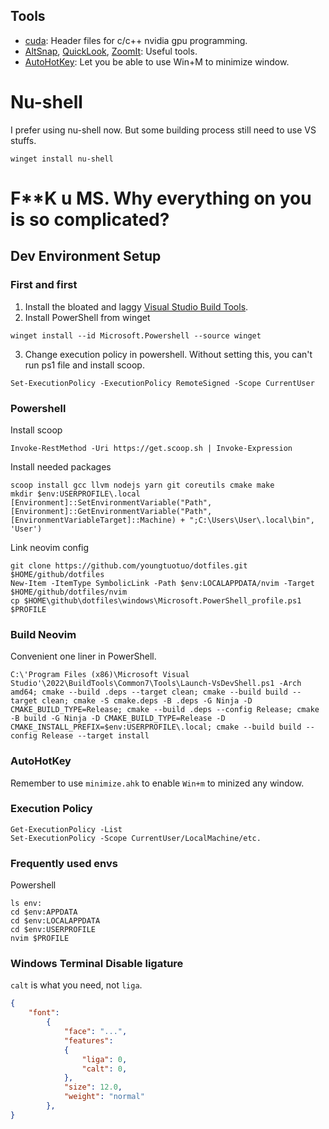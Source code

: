 Tools
-----

+ [cuda](https://docs.nvidia.com/cuda/cuda-installation-guide-microsoft-windows/contents.html): Header files for c/c++ nvidia gpu programming.
+ [AltSnap](https://github.com/RamonUnch/AltSnap/releases), [QuickLook](https://github.com/QL-Win/QuickLook/releases), [ZoomIt](https://learn.microsoft.com/en-us/sysinternals/downloads/zoomit): Useful tools.
+ [AutoHotKey](https://www.autohotkey.com/): Let you be able to use Win+M to minimize window.

# Nu-shell

I prefer using nu-shell now. But some building process still need to use VS stuffs.

```console
winget install nu-shell
```

# F**K u MS. Why everything on you is so complicated?


Dev Environment Setup
-------------------------

### First and first

1. Install the bloated and laggy [Visual Studio Build Tools](https://visualstudio.microsoft.com/downloads/?q=build+tools#build-tools-for-visual-studio-2022).
2. Install PowerShell from winget

```console
winget install --id Microsoft.Powershell --source winget
```

3. Change execution policy in powershell. Without setting this, you can't run ps1 file and install scoop.

```console
Set-ExecutionPolicy -ExecutionPolicy RemoteSigned -Scope CurrentUser
```

### Powershell

Install scoop

```console
Invoke-RestMethod -Uri https://get.scoop.sh | Invoke-Expression
```

Install needed packages

```console
scoop install gcc llvm nodejs yarn git coreutils cmake make
mkdir $env:USERPROFILE\.local
[Environment]::SetEnvironmentVariable("Path", [Environment]::GetEnvironmentVariable("Path", [EnvironmentVariableTarget]::Machine) + ";C:\Users\User\.local\bin", 'User')
```

Link neovim config

```console
git clone https://github.com/youngtuotuo/dotfiles.git $HOME/github/dotfiles
New-Item -ItemType SymbolicLink -Path $env:LOCALAPPDATA/nvim -Target $HOME/github/dotfiles/nvim
cp $HOME\github\dotfiles\windows\Microsoft.PowerShell_profile.ps1 $PROFILE
```

### Build Neovim

Convenient one liner in PowerShell.

```console
C:\'Program Files (x86)\Microsoft Visual Studio'\2022\BuildTools\Common7\Tools\Launch-VsDevShell.ps1 -Arch amd64; cmake --build .deps --target clean; cmake --build build --target clean; cmake -S cmake.deps -B .deps -G Ninja -D CMAKE_BUILD_TYPE=Release; cmake --build .deps --config Release; cmake -B build -G Ninja -D CMAKE_BUILD_TYPE=Release -D CMAKE_INSTALL_PREFIX=$env:USERPROFILE\.local; cmake --build build --config Release --target install
```

### AutoHotKey

Remember to use `minimize.ahk` to enable `Win+m` to minized any window.


### Execution Policy

```console
Get-ExecutionPolicy -List
Set-ExecutionPolicy -Scope CurrentUser/LocalMachine/etc.
```

### Frequently used envs

Powershell

```console
ls env:
cd $env:APPDATA
cd $env:LOCALAPPDATA
cd $env:USERPROFILE
nvim $PROFILE
```

### Windows Terminal Disable ligature

`calt` is what you need, not `liga`.

```json
{
    "font":
        {
            "face": "...",
            "features":
            {
                "liga": 0,
                "calt": 0,
            },
            "size": 12.0,
            "weight": "normal"
        },
}
```

